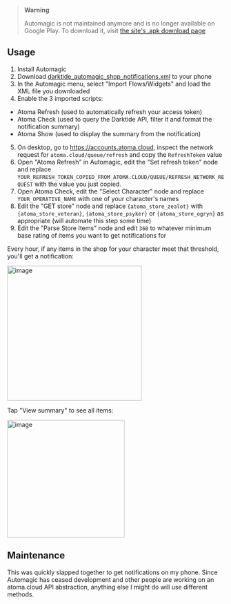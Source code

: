 > **Warning**
>
> Automagic is not maintained anymore and is no longer available on Google Play. To download it, visit [the site's .apk download page](https://automagic4android.com/download_en.html)

## Usage
1. Install Automagic
2. Download [darktide_automagic_shop_notifications.xml](https://raw.githubusercontent.com/ronvoluted/dt-automagic/main/darktide_automagic_shop_notifications.xml) to your phone
3. In the Automagic menu, select "Import Flows/Widgets" and load the XML file you downloaded
4. Enable the 3 imported scripts:
- Atoma Refresh (used to automatically refresh your access token)
- Atoma Check (used to query the Darktide API, filter it and format the notification summary)
- Atoma Show (used to display the summary from the notification)
5. On desktop, go to https://accounts.atoma.cloud, inspect the network request for `atoma.cloud/queue/refresh` and copy the `RefreshToken` value
6. Open "Atoma Refresh" in Automagic, edit the "Set refresh token" node and replace `YOUR_REFRESH_TOKEN_COPIED_FROM_ATOMA.CLOUD/QUEUE/REFRESH_NETWORK_REQUEST` with the value you just copied.
7. Open Atoma Check, edit the "Select Character" node and replace `YOUR_OPERATIVE_NAME` with one of your character's names
8. Edit the "GET store" node and replace `{atoma_store_zealot}` with `{atoma_store_veteran}`, `{atoma_store_psyker}` or `{atoma_store_ogryn}` as appropriate (will automate this step some time)
9. Edit the "Parse Store Items" node and edit `360` to whatever minimum base rating of items you want to get notifications for

Every hour, if any items in the shop for your character meet that threshold, you'll get a notification:

<img width="312" alt="image" src="https://user-images.githubusercontent.com/5785323/210309482-e5881f10-76cf-4b1d-b3d2-1a32edc17602.png">

Tap "View summary" to see all items:

<img width="272" alt="image" src="https://user-images.githubusercontent.com/5785323/210309552-e2735159-0a3d-4556-b522-319b9dda01e4.png">

## Maintenance

This was quickly slapped together to get notifications on my phone. Since Automagic has ceased development and other people are working on an atoma.cloud API abstraction, anything else I might do will use different methods.
